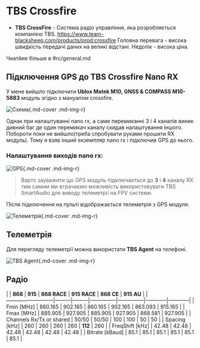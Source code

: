 # TBS Crossfire

* **TBS CrossFire** - Система радіо управління, яка розробляється компанією TBS. https://www.team-blacksheep.com/products/prod:crossfire Головна перевага - висока швидкість передачі даних на великі відстані. Недолік - висока ціна.

Чиатйие більше в #rc/general.md


## Підключення GPS до TBS Crossfire Nano RX
У мене вийшло підключити **Ublox Matek M10, GNSS & COMPASS M10-5883** модуль згідно з мануалом crossfire. 

![Схема](https://i.imgur.com/rYPHnOz.png){.md-cover .md-img-r}

Однак при налаштуванні nano rx, а саме перемиканні 3 і 4 каналів виник дивний баг де один перемикач каналу скидав налаштування іншого. Побороти поки не вийшло(треба спробувати руками прошити RX модуль). Тому я взяв інший екземпляр nano rx і підключив GPS до нього. 

### Налаштування виходів nano rx:

![GPS](https://i.imgur.com/vbo5mu0.jpg){.md-cover .md-img-r}

> Варто зауважити що GPS модуль підключається до **3** і **4** каналу RX тим самим ми втрачаємо можливість використовувати TBS SmartAudio для виводу телеметрії на FPV системи.

Після підключення на пульті відображається телеметрія з GPS модуля. 

![Телеметрія](https://i.imgur.com/M7T3NvD.jpg){.md-cover .md-img-r}


## Телеметрія
Для перегляду телеметрії можна використати **TBS Agent** на телефоні.

![TBS Agent](https://i.imgur.com/XySP1tP.jpg){.md-cover .md-img-r}


## Радіо

|                          | **868** | **915** | **868 RACE** | **915 RACE** | **868 CE** | **915 AU** |
|—————————|———|———|—————|—————|————|————|
|               Fmin [MHz] | 860.165 | 902.165 | 860.165      | 902.165      | 863.093    | 915.165    |
|               Fmax [MHz] | 885.905 | 927.905 | 885.905      | 927.905      | 868.581    | 927.905    |
| Channels Rx/Tx or shared | 50/50   | 50/50   | 100          | 100          | 50         | 50         |
|            Spacing [kHz] | 260     | 260     | 260          | 260          | **112**    | 260        |
|          FreqShift [kHz] | 42.48   | 42.48   | 42.48        | 42.48        | 42.48      | 42.48      |
|          Bitrate [kBaud] | 85.1    | 85.1    | 85.1         | 85.1         | 85.1       | 85.1       |
